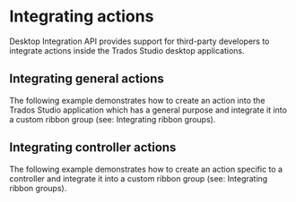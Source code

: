 Integrating actions
=====

Desktop Integration API provides support for third-party developers to integrate actions inside the Trados Studio desktop applications.

Integrating general actions
-----

The following example demonstrates how to create an action into the Trados Studio application which has a general purpose and integrate it into a custom ribbon group (see: Integrating ribbon groups).

Integrating controller actions
-----
The following example demonstrates how to create an action specific to a controller and integrate it into a custom ribbon group (see: Integrating ribbon groups).